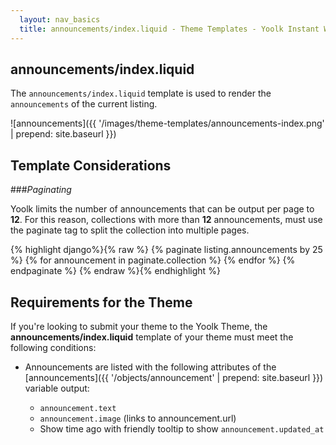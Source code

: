 ```yaml
---
  layout: nav_basics
  title: announcements/index.liquid - Theme Templates - Yoolk Instant Website Themes
---
```


<h2 class="section-title">announcements/index.liquid</h2>

The `announcements/index.liquid` template is used to render the `announcements` of the current listing.

![announcements]({{ '/images/theme-templates/announcements-index.png' | prepend: site.baseurl }})

<h2 class="section-title">Template Considerations</h2>

###_Paginating_

Yoolk limits the number of announcements that can be output per page to **12**. For this reason, collections with more than **12** announcements, must use the paginate tag to split the collection into multiple pages.

<div class="panel">
  <div class="panel-body">
    {% highlight django%}{% raw %}
    {% paginate listing.announcements by 25 %}
      {% for announcement in paginate.collection %}
        <!--show announcement details here -->
      {% endfor %}
    {% endpaginate %}
    {% endraw %}{% endhighlight %}
  </div>
</div>

<h2 class="section-title">Requirements for the Theme</h2>

If you're looking to submit your theme to the Yoolk Theme, the **announcements/index.liquid** template of your theme must meet the following conditions:

* Announcements are listed with the following attributes of the [announcements]({{ '/objects/announcement' | prepend: site.baseurl }}) variable output:

  * `announcement.text`
  * `announcement.image` (links to announcement.url)
  * Show time ago with friendly tooltip to show `announcement.updated_at`
